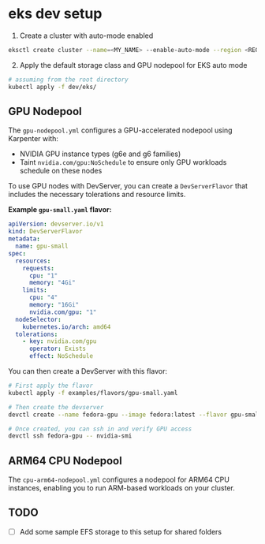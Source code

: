 # eks dev setup

1. Create a cluster with auto-mode enabled
```bash
eksctl create cluster --name=<MY_NAME> --enable-auto-mode --region <REGION>
```

2. Apply the default storage class and GPU nodepool for EKS auto mode

```bash
# assuming from the root directory
kubectl apply -f dev/eks/
```

## GPU Nodepool
The `gpu-nodepool.yml` configures a GPU-accelerated nodepool using Karpenter with:
- NVIDIA GPU instance types (g6e and g6 families)
- Taint `nvidia.com/gpu:NoSchedule` to ensure only GPU workloads schedule on these nodes

To use GPU nodes with DevServer, you can create a `DevServerFlavor` that includes the necessary tolerations and resource limits.

**Example `gpu-small.yaml` flavor:**
```yaml
apiVersion: devserver.io/v1
kind: DevServerFlavor
metadata:
  name: gpu-small
spec:
  resources:
    requests:
      cpu: "1"
      memory: "4Gi"
    limits:
      cpu: "4"
      memory: "16Gi"
      nvidia.com/gpu: "1"
  nodeSelector:
    kubernetes.io/arch: amd64
  tolerations:
    - key: nvidia.com/gpu
      operator: Exists
      effect: NoSchedule
```

You can then create a DevServer with this flavor:
```bash
# First apply the flavor
kubectl apply -f examples/flavors/gpu-small.yaml

# Then create the devserver
devctl create --name fedora-gpu --image fedora:latest --flavor gpu-small --ttl 4h

# Once created, you can ssh in and verify GPU access
devctl ssh fedora-gpu -- nvidia-smi
```

## ARM64 CPU Nodepool

The `cpu-arm64-nodepool.yml` configures a nodepool for ARM64 CPU instances, enabling you to run ARM-based workloads on your cluster.

## TODO
- [ ] Add some sample EFS storage to this setup for shared folders
